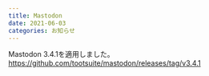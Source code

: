 ```yaml
---
title: Mastodon
date: 2021-06-03
categories: お知らせ
---
```


Mastodon 3.4.1を適用しました。
https://github.com/tootsuite/mastodon/releases/tag/v3.4.1
